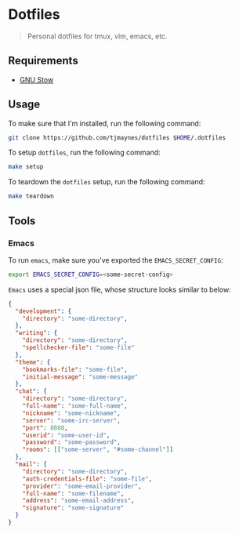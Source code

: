 # Dotfiles

> Personal dotfiles for tmux, vim, emacs, etc.

## Requirements

- [GNU Stow](https://www.gnu.org/software/stow/)

## Usage
To make sure that I'm installed, run the following command:
```bash
git clone https://github.com/tjmaynes/dotfiles $HOME/.dotfiles
``` 

To setup `dotfiles`, run the following command:
```bash
make setup
```

To teardown the `dotfiles` setup, run the following command:
```bash
make teardown
```

## Tools

### Emacs
To run `emacs`, make sure you've exported the `EMACS_SECRET_CONFIG`:
```bash
export EMACS_SECRET_CONFIG=<some-secret-config>
```

`Emacs` uses a special json file, whose structure looks similar to below:
```json
{
  "development": {
    "directory": "some-directory",
  },
  "writing": {
    "directory": "some-directory",
    "spellchecker-file": "some-file"
  },
  "theme": {
    "bookmarks-file": "some-file",
    "initial-message": "some-message"
  },
  "chat": {
    "directory": "some-directory",
    "full-name": "some-full-name",
    "nickname": "some-nickname",
    "server": "some-irc-server",
    "port": 8888,
    "userid": "some-user-id",
    "password": "some-password",
    "rooms": [["some-server", "#some-channel"]]
  },
  "mail": {
    "directory": "some-directory",
    "auth-credentials-file": "some-file",
    "provider": "some-email-provider",
    "full-name": "some-filename",
    "address": "some-email-address",
    "signature": "some-signature"
  }
}
```
